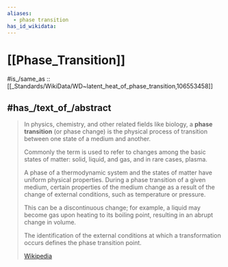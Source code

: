 ```yaml
---
aliases:
  - phase transition
has_id_wikidata:
---
```


# [[Phase_Transition]] 

#is_/same_as :: [[_Standards/WikiData/WD~latent_heat_of_phase_transition,106553458]] 

## #has_/text_of_/abstract 

> In physics, chemistry, and other related fields like biology, a **phase transition** (or phase change) 
> is the physical process of transition between one state of a medium and another. 
> 
> Commonly the term is used to refer to changes among the basic states of matter: 
> solid, liquid, and gas, and in rare cases, plasma. 
> 
> A phase of a thermodynamic system and the states of matter have uniform physical properties. 
> During a phase transition of a given medium, 
> certain properties of the medium change as a result of the change of external conditions, 
> such as temperature or pressure. 
> 
> This can be a discontinuous change; 
> for example, a liquid may become gas upon heating to its boiling point, 
> resulting in an abrupt change in volume. 
> 
> The identification of the external conditions at which a transformation occurs 
> defines the phase transition point.
>
> [Wikipedia](https://en.wikipedia.org/wiki/Phase%20transition) 

